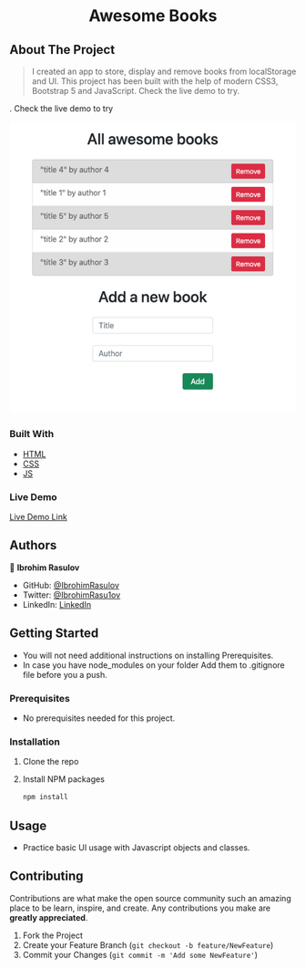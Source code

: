 <h1 align="center">Awesome Books</h1>

## About The Project

> I created an app to store, display and remove books from localStorage and UI. This project has been built with the help of modern CSS3, Bootstrap 5 and JavaScript. Check the live demo to try.

. Check the live demo to try

![screenshot](Screenshot.png)

### Built With

* [HTML](https://www.w3schools.com/html/)
* [CSS](https://www.w3schools.com/css/)
* [JS](https://www.javascript.com/)

### Live Demo

[Live Demo Link](https://ibrohimrasulov.github.io/awesomebooks/)

## Authors

👤 **Ibrohim Rasulov**

- GitHub: [@IbrohimRasulov](https://github.com/IbrohimRasulov)
- Twitter: [@IbrohimRasu1ov](https://twitter.com/IbrohimRasu1ov)
- LinkedIn: [LinkedIn](https://www.linkedin.com/in/ibrohim-rasulov-a88352209/)

## Getting Started

* You will not need additional instructions on installing Prerequisites.
* In case you have node_modules on your folder Add them to .gitignore file before you a push.

### Prerequisites

* No prerequisites needed for this project.


### Installation

1. Clone the repo

2. Install NPM packages
   ```sh
   npm install
   ```

## Usage

* Practice basic UI usage with Javascript objects and classes.


## Contributing

Contributions are what make the open source community such an amazing place to be learn, inspire, and create. Any contributions you make are **greatly appreciated**.

1. Fork the Project
2. Create your Feature Branch (`git checkout -b feature/NewFeature`)
3. Commit your Changes (`git commit -m 'Add some NewFeature'`)
